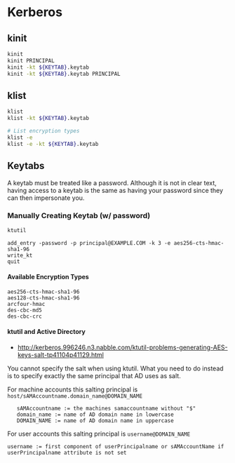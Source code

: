 # Kerberos
## kinit
```bash
kinit
kinit PRINCIPAL
kinit -kt ${KEYTAB}.keytab
kinit -kt ${KEYTAB}.keytab PRINCIPAL
```

## klist
```bash
klist
klist -kt ${KEYTAB}.keytab

# List encryption types
klist -e
klist -e -kt ${KEYTAB}.keytab
```

## Keytabs
A keytab must be treated like a password. Although it is not in clear text, having access to a keytab is the same as having your password since they can then impersonate you.

### Manually Creating Keytab (w/ password)
```bash
ktutil
```
```
add_entry -password -p principal@EXAMPLE.COM -k 3 -e aes256-cts-hmac-sha1-96
write_kt
quit
```

#### Available Encryption Types
```
aes256-cts-hmac-sha1-96
aes128-cts-hmac-sha1-96
arcfour-hmac
des-cbc-md5
des-cbc-crc
```
#### ktutil and Active Directory
* http://kerberos.996246.n3.nabble.com/ktutil-problems-generating-AES-keys-salt-tp41104p41129.html

You cannot specify the salt when using ktutil. What you need to do 
instead is to specify exactly the same principal that AD uses as salt. 

For machine accounts this salting principal is 
`host/sAMAccountname.domain_name@DOMAIN_NAME`
```
   sAMAccountname := the machines samaccountname without "$" 
   domain_name := name of AD domain name in lowercase 
   DOMAIN_NAME := name of AD domain name in uppercase 
```

For user accounts this salting principal is `username@DOMAIN_NAME`
```
username := first component of userPrincipalname or sAMAccountName if userPrincipalname attribute is not set
```